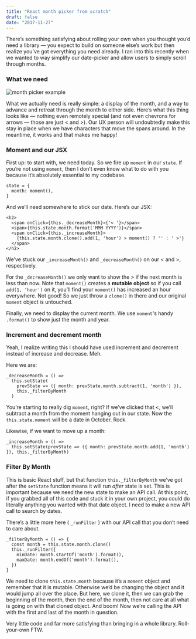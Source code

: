 ```yaml
---
title: "React month picker from scratch"
draft: false
date: "2017-11-27"
---
```

There’s something satisfying about rolling your own when you thought you’d need
a library — you expect to build on someone else’s work but then realize you’ve
got everything you need already. I ran into this recently when we wanted to way
simplify our date-picker and allow users to simply scroll through months.

### What we need

![month picker example](https://cdn-images-1.medium.com/max/1200/1*3RGwsYlXeAwxNnRWzJizSA.png)

What we actually need is really simple: a display of the month, and a way to
advance and retreat through the month to either side. Here’s what this thing
looks like — nothing even remotely special (and not even chevrons for arrows —
those are just < and >). Our UX person will undoubtedly make this stay in place
when we have characters that move the spans around. In the meantime, it works
and that makes me happy!

### Moment and our JSX

First up: to start with, we need today. So we fire up `moment` in our `state`.
If you’re not using `moment`, then I don’t even know what to do with you because
it’s absolutely essential to my codebase.

    state = {
      month: moment(),
    }

And we’ll need somewhere to stick our date. Here’s our JSX:

    <h2>
      <span onClick={this._decreaseMonth}>{'< '}</span>
      <span>{this.state.month.format('MMM YYYY')}</span>
      <span onClick={this._increaseMonth}>
        {this.state.month.clone().add(1, 'hour') > moment() ? '' : ' >'}
      </span>
    </h2>

We’ve stuck our `_increaseMonth()` and `_decreaseMonth()` on our < and >,
respectively.

For the `_decreaseMonth()` we only want to show the > if the next month is less
than now. Note that `moment()` creates a **mutable object** so if you call
`add(1, 'hour')` on it, you’ll find your `moment()` has increased an hour
everywhere. Not good! So we just throw a `clone()` in there and our original
`moment` object is untouched.

Finally, we need to display the current month. We use `moment`'s handy
`.format()` to show just the month and year.

### Increment and decrement month

Yeah, I realize writing this I should have used increment and decrement instead
of increase and decrease. Meh.

Here we are:

    _decreaseMonth = () =>
      this.setState(
        prevState => ({ month: prevState.month.subtract(1, 'month') }),
        this._filterByMonth
      )

You’re starting to really dig `moment`, right? If we’ve clicked that <, we’ll
subtract a month from the moment hanging out in our state. Now the
`this.state.moment` will be a date in October. Rock.

Likewise, if we want to move up a month:

    _increaseMonth = () =>
      this.setState(prevState => ({ month: prevState.month.add(1, 'month') }), this._filterByMonth)

### Filter By Month

This is basic React stuff, but that function `this._filterByMonth` we’ve got
after the `setState` function means it will run *after* state is set. This is
important because we need the new state to make an API call. At this point, if
you grabbed all of this code and stuck it in your own project, you could do
literally anything you wanted with that date object. I need to make a new API
call to search by dates.

There’s a little more here ( `_runFilter` ) with our API call that you don’t
need to care about.

    _filterByMonth = () => {
      const month = this.state.month.clone()
      this._runFilter({
        minDate: month.startOf('month').format(),
        maxDate: month.endOf('month').format(),
      })
    }

We need to clone `this.state.month` because it’s a `moment` object and remember
that it is mutable. Otherwise we’d be changing the object and it would jump all
over the place. But here, we clone it, then we can grab the beginning of the
month, then the end of the month, then not care at all what is going on with
that cloned object. And boom! Now we’re calling the API with the first and last
of the month in question.

Very little code and far more satisfying than bringing in a whole library.
Roll-your-own FTW.
